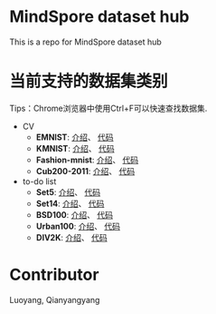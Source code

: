 # MindSpore dataset hub
This is a repo for MindSpore dataset hub

# 当前支持的数据集类别
Tips：Chrome浏览器中使用Ctrl+F可以快速查找数据集.

+ CV
    + **EMNIST**: [介绍](./cv/emnist.md)、 [代码](./cv/emnist.py)
    + **KMNIST**: [介绍](doc/kmnist.md)、 [代码](./cv/kmnist.py)
    + **Fashion-mnist**: [介绍](doc/fashion-mnist.md)、 [代码](./cv/fashion-mnist.py)
    + **Cub200-2011**: [介绍](doc/cub200_2011.md)、 [代码](./cv/cub200_2011.py)
+ to-do list
    + **Set5**: [介绍](./cv/a.md)、 [代码](./cv/a.py)
    + **Set14**: [介绍](./cv/a.md)、 [代码](./cv/a.py)
    + **BSD100**: [介绍](./cv/a.md)、 [代码](./cv/a.py)
    + **Urban100**: [介绍](./cv/a.md)、 [代码](./cv/a.py)
    + **DIV2K**: [介绍](./cv/a.md)、 [代码](./cv/a.py)

# Contributor
Luoyang, Qianyangyang

